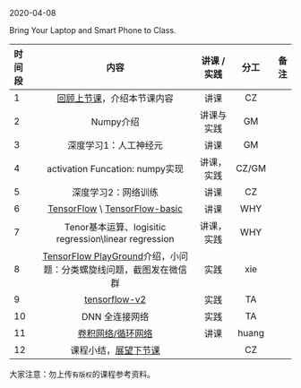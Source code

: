 2020-04-08

Bring Your Laptop  and Smart Phone to Class. 

| 时间段 |                             内容                             | 讲课 / 实践 | 分工  | 备注 |
| :----- | :----------------------------------------------------------: | :---------: | :---: | ---: |
| 1      |       [回顾上节课](../WW7/WW7-Plan.md)，介绍本节课内容       |    讲课     |  CZ   |      |
| 2      |      Numpy介绍     |  讲课与实践   |     GM     |        |
| 3      |      深度学习1：人工神经元 |  讲课    |    GM    |         |
| 4      |      activation Funcation: numpy实现 |  讲课，实践    |    CZ/GM    |         |
| 5      |      深度学习2：网络训练   |    讲课     |  CZ   |      |
| 6      |      [TensorFlow](http://tensorflow.google.cn) \ [TensorFlow-basic](2tensorflow-basic.pdf) |    讲课     |  WHY   |      |
| 7      |      Tenor基本运算、logisitic regression\linear regression |  讲课，实践    |    WHY    |         |
| 8      | [TensorFlow PlayGround](https://playground.tensorflow.org/)介绍，小问题：分类螺旋线问题，截图发在微信群  |  实践   |  xie  |      |
| 9      |       [tensorflow-v2](../../TensorFlow/TensorFlow-v2)        |    实践     |  TA   |      |
| 10     |       DNN 全连接网络         |    实践     |  TA   |      |
| 11     |        [卷积网络/循环网络](https://github.com/saturn-lab/BDMI-2020S/blob/master/Schedule/WW7/CNN_RNN.pdf)               |    讲课     | huang |      |
| 12     |          课程小结，[展望下节课](../WW9/WW9-Plan.md)          |             |  CZ   |      |




大家注意：勿上传``有版权``的课程参考资料。
